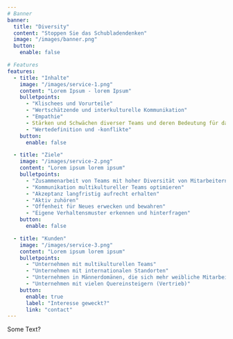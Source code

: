 ```yaml
---
# Banner
banner:
  title: "Diversity"
  content: "Stoppen Sie das Schubladendenken"
  image: "/images/banner.png"
  button:
    enable: false

# Features
features:
  - title: "Inhalte"
    image: "/images/service-1.png"
    content: "Lorem Ipsum - lorem Ipsum"
    bulletpoints:
      - "Klischees und Vorurteile"
      - "Wertschätzende und interkulturelle Kommunikation"
      - "Empathie"
      - Stärken und Schwächen diverser Teams und deren Bedeutung für das Unternehmen"
      - "Wertedefinition und -konflikte"
    button:
      enable: false

  - title: "Ziele"
    image: "/images/service-2.png"
    content: "Lorem ipsum lorem ipsum"
    bulletpoints:
      - "Zusammenarbeit von Teams mit hoher Diversität von Mitarbeitern stärken"
      - "Kommunikation multikultureller Teams optimieren"
      - "Akzeptanz langfristig aufrecht erhalten"
      - "Aktiv zuhören"
      - "Offenheit für Neues erwecken und bewahren"
      - "Eigene Verhaltensmuster erkennen und hinterfragen"
    button:
      enable: false

  - title: "Kunden"
    image: "/images/service-3.png"
    content: "Lorem ipsum lorem ipsum"
    bulletpoints:
      - "Unternehmen mit multikulturellen Teams"
      - "Unternehmen mit internationalen Standorten"
      - "Unternehmen in Männerdomänen, die sich mehr weibliche Mitarbeiter wünschen"
      - "Unternehmen mit vielen Quereinsteigern (Vertrieb)"
    button:
      enable: true
      label: "Interesse geweckt?"
      link: "contact"
---
```


Some Text?
